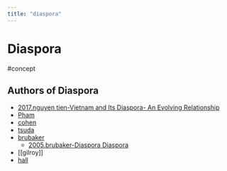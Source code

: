 ```yaml
---
title: "diaspora"
---
```


# Diaspora
#concept 

## Authors of Diaspora
- [2017.nguyen tien-Vietnam and Its Diaspora- An Evolving Relationship](002.Literature%20Notes/2017.nguyen%20tien-Vietnam%20and%20Its%20Diaspora-%20An%20Evolving%20Relationship.md)
- [Pham](005.Authors/Pham.md)
- [cohen](cohen)
- [tsuda](005.Authors/tsuda.md)
- [brubaker](005.Authors/brubaker.md)
	- [2005.brubaker-Diaspora Diaspora](002.Literature%20Notes/2005.brubaker-Diaspora%20Diaspora.md)
- [[gilroy]]
- [hall](005.Authors/hall.md)